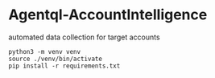 # Agentql-AccountIntelligence
automated data collection for target accounts

```
python3 -m venv venv
source ./venv/bin/activate
pip install -r requirements.txt
```